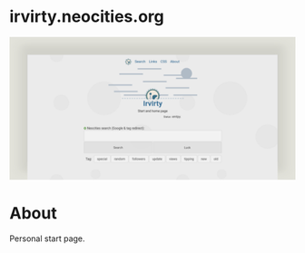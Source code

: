 # irvirty.neocities.org

![page with a light and dark theme and theme settings](/img/github-banner-settings.png) 

# About

Personal start page.
